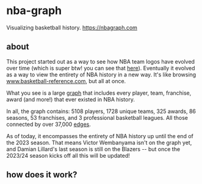 # nba-graph

Visualizing basketball history. https://nbagraph.com

## about

This project started out as a way to see how NBA team logos have evolved over time (which is super btw! you can see that [here](https://www.reddit.com/r/nba/comments/10ryoq1/nba_team_logos_over_time/)). Eventually it evolved as a way to view the entirety of NBA history in a new way. It's like browsing www.basketball-reference.com, but all at once. 

What you see is a large [graph](https://en.wikipedia.org/wiki/Graph_(abstract_data_type)) that includes every player, team, franchise, award (and more!) that ever existed in NBA history.

In all, the graph contains: 5108 players, 1728 unique teams, 325 awards, 86 seasons, 53 franchises, and 3 professional basketball leagues. All those connected by over 37,000 [edges](https://en.wikipedia.org/wiki/Glossary_of_graph_theory#edge).

As of today, it encompasses the entirety of NBA history up until the end of the 2023 season. That means Victor Wembanyama isn't on the graph yet, and Damian Lillard's last season is still on the Blazers -- but once the 2023/24 season kicks off all this will be updated!

## how does it work?
